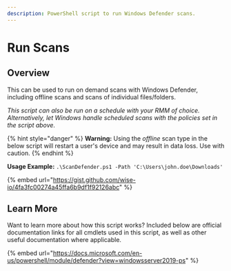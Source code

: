 ```yaml
---
description: PowerShell script to run Windows Defender scans.
---
```


# Run Scans

## Overview

This can be used to run on demand scans with Windows Defender, including offline scans and scans of individual files/folders.&#x20;

_This script can also be run on a schedule with your RMM of choice. Alternatively, let Windows handle scheduled scans with the policies set in the script above._

{% hint style="danger" %}
**Warning:** Using the _offline_ scan type in the below script will restart a user's device and may result in data loss. Use with caution.
{% endhint %}

**Usage Example:** `.\ScanDefender.ps1 -Path 'C:\Users\john.doe\Downloads'`

{% embed url="https://gist.github.com/wise-io/4fa3fc00274a45ffa6b9df1f92126abc" %}

## Learn More

Want to learn more about how this script works? Included below are official documentation links for all cmdlets used in this script, as well as other useful documentation where applicable.

{% embed url="https://docs.microsoft.com/en-us/powershell/module/defender?view=windowsserver2019-ps" %}
